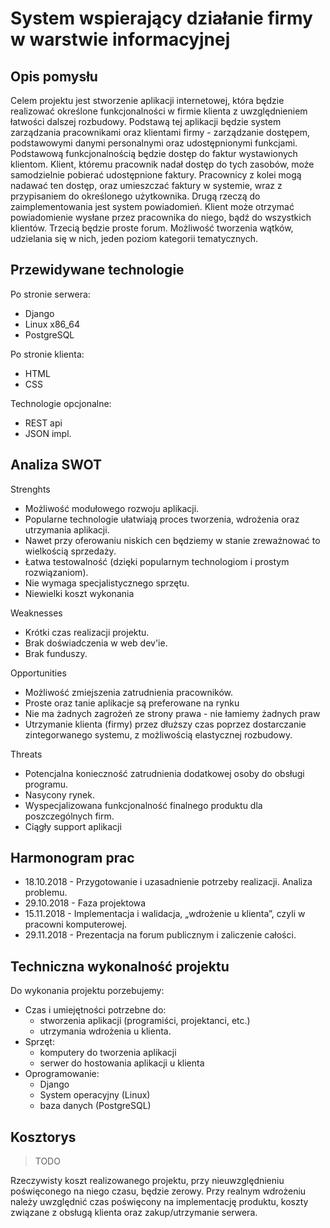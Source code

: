 # System wspierający działanie firmy w warstwie informacyjnej

## Opis pomysłu

Celem projektu jest stworzenie aplikacji internetowej, która będzie realizować określone funkcjonalności w firmie klienta z uwzględnieniem łatwości dalszej rozbudowy.
Podstawą tej aplikacji będzie system zarządzania pracownikami oraz klientami firmy - zarządzanie dostępem, podstawowymi danymi personalnymi oraz udostępnionymi funkcjami.
Podstawową funkcjonalnością będzie dostęp do faktur wystawionych klientom. Klient, któremu pracownik nadał dostęp do tych zasobów, może samodzielnie pobierać udostępnione faktury. Pracownicy z kolei mogą nadawać ten dostęp, oraz umieszczać faktury w systemie, wraz z przypisaniem do określonego użytkownika.
Drugą rzeczą do zaimplementowania jest system powiadomień. Klient może otrzymać powiadomienie wysłane przez pracownika do niego, bądź do wszystkich klientów.
Trzecią będzie proste forum. Możliwość tworzenia wątków, udzielania się w nich, jeden poziom kategorii tematycznych.

## Przewidywane technologie
Po stronie serwera:

- Django
- Linux x86_64
- PostgreSQL

Po stronie klienta:

- HTML
- CSS

Technologie opcjonalne:

- REST api
- JSON impl.

## Analiza SWOT

Strenghts

- Możliwość modułowego rozwoju aplikacji.
- Popularne technologie ułatwiają proces tworzenia, wdrożenia oraz utrzymania aplikacji.
- Nawet przy oferowaniu niskich cen będziemy w stanie zreważnować to wielkością sprzedaży.
- Łatwa testowalność (dzięki popularnym technologiom i prostym rozwiązaniom).
- Nie wymaga specjalistycznego sprzętu.
- Niewielki koszt wykonania

Weaknesses

- Krótki czas realizacji projektu.
- Brak doświadczenia w web dev'ie.
- Brak funduszy.

Opportunities

- Możliwość zmiejszenia zatrudnienia pracowników.
- Proste oraz tanie aplikacje są preferowane na rynku
- Nie ma żadnych zagrożeń ze strony prawa - nie łamiemy żadnych praw
- Utrzymanie klienta (firmy) przez dłuższy czas poprzez dostarczanie zintegorwanego systemu, z możliwością elastycznej rozbudowy.

Threats

- Potencjalna konieczność zatrudnienia dodatkowej osoby do obsługi programu.
- Nasycony rynek.
- Wyspecjalizowana funkcjonalność finalnego produktu dla poszczególnych firm.
- Ciągły support aplikacji

## Harmonogram prac

- 18.10.2018 - Przygotowanie i uzasadnienie potrzeby realizacji. Analiza problemu.
- 29.10.2018 - Faza projektowa
- 15.11.2018 - Implementacja i walidacja, „wdrożenie u klienta”, czyli w pracowni komputerowej.
- 29.11.2018 - Prezentacja na forum publicznym i zaliczenie całości.

## Techniczna wykonalność projektu

Do wykonania projektu porzebujemy:

- Czas i umiejętności potrzebne do:
	- stworzenia aplikacji (programiści, projektanci, etc.)
	- utrzymania wdrożenia u klienta.
- Sprzęt:
	- komputery do tworzenia aplikacji
	- serwer do hostowania aplikacji u klienta
- Oprogramowanie:
	- Django
	- System operacyjny (Linux)
	- baza danych (PostgreSQL)

## Kosztorys

>TODO

Rzeczywisty koszt realizowanego projektu, przy nieuwzględnieniu poświęconego na niego czasu, będzie zerowy. Przy realnym wdrożeniu należy uwzględnić czas poświęcony na implementację produktu, koszty związane z obsługą klienta oraz zakup/utrzymanie serwera. 

